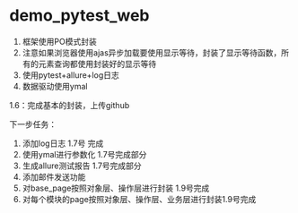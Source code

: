 # demo_pytest_web
1. 框架使用PO模式封装
2. 注意如果浏览器使用ajas异步加载要使用显示等待，封装了显示等待函数，所有的元素查询都使用封装好的显示等待
3. 使用pytest+allure+log日志
4. 数据驱动使用ymal



1.6：完成基本的封装，上传github

下一步任务：
   1. 添加log日志           1.7号 完成
   2. 使用ymal进行参数化    1.7号完成部分
   3. 生成allure测试报告    1.7号完成部分
   4. 添加邮件发送功能
   5. 对base_page按照对象层、操作层进行封装   1.9号完成
   6. 对每个模块的page按照对象层、操作层、业务层进行封装1.9号完成
